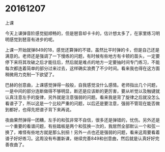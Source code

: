 # 20161207

上课

今天上课弹音阶感觉挺顺畅的，但是琶音却卡卡的，估计想太多了，在家里练习明明感觉到琶音有进步的呢。

上课一开始就弹849的18，感觉还算弹的不错，虽然比平时弹的卡，但是自己还是满意的。老师还是强调了一下慢练的问题，有时候有些地方有卡顿的苗头，一定要停下来将其攻破之后才能往后，然后就是难点的地方一定要抽时间专门练习，不能每次都连着简单的部分过来过去，这样确实浪费了不少时间。看来我也得在这方面稍微用力克制一下欲望了。

巴赫的创意曲，上课感觉弹得一般般，自我感觉没什么感情。老师指出几个问题，一是中间的部分连断做得不够明显，断还是应该断的更厉害，要从听觉以及触键就认真注意左手的旋律，另外就是注意强弱的问题。看来我是背了旋律之后就没怎么看谱子了，所以这是一个比较严重的问题，以后还是要注意，强弱不管现在能否做到都好，也得先把谱子背下来再说。

夜曲果然弹得一团糟，左手的和弦非常不自信，很多还是弹错的，忧伤。另外还是一个重要的看谱问题，有些踏板是两个和弦换一次的，我居然全部默认一个和弦一换了，难怪有些地方就是那么别扭！另外一点也还是强弱的问题，看来这周要看着谱子好好练习。这周没有布置新课，继续完善849和创意曲，然后就是认真好好完善夜曲了。
